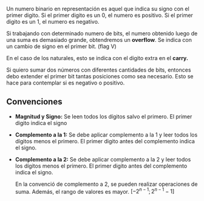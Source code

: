 Un numero binario en representación es aquel que indica su signo con el primer digito. Si el primer digito es un $0$, el numero es positivo. Si el primer digito es un $1$, el numero es negativo.

Si trabajando con determinado numero de bits, el numero obtenido luego de una suma es demasiado grande, obtendremos un **overflow**. Se indica con un cambio de signo en el primer bit. (flag V)

En el caso de los naturales, esto se indica con el digito extra en el **carry.**

Si quiero sumar dos números con diferentes cantidades de bits, entonces debo extender el primer bit tantas posiciones como sea necesario. Esto se hace para contemplar si es negativo o positivo.

## Convenciones

- **Magnitud y Signo:** Se leen todos los dígitos salvo el primero. El primer digito indica el signo
- **Complemento a la 1:** Se debe aplicar complemento a la 1 y leer todos los dígitos menos el primero. El primer digito antes del complemento indica el signo.
- **Complemento a la 2:** Se debe aplicar complemento a la 2 y leer todos los dígitos menos el primero. El primer digito antes del complemento indica el signo.

	En la convenció de complemento a 2, se pueden realizar operaciones de suma. Además, el rango de valores es mayor. $[-2^{n-1};2^{n-1}-1]$
